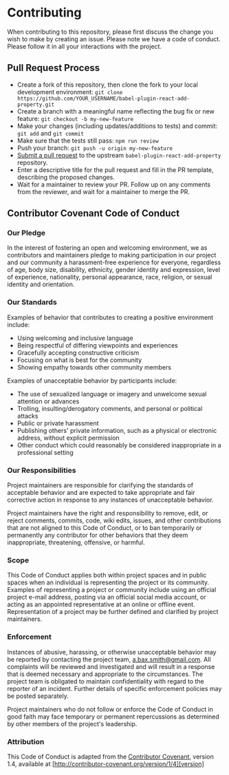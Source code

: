 # Contributing

When contributing to this repository, please first discuss the change you wish to make by creating
an issue. Please note we have a code of conduct. Please follow it in all your interactions
with the project.

## Pull Request Process

* Create a fork of this repository, then clone the fork to your local development environment: `git clone https://github.com/YOUR_USERNAME/babel-plugin-react-add-property.git`
* Create a branch with a meaningful name reflecting the bug fix or new feature: `git checkout -b my-new-feature`
* Make your changes (including updates/additions to tests) and commit: `git add` and `git commit`
* Make sure that the tests still pass: `npm run review`
* Push your branch: `git push -u origin my-new-feature`
* [Submit a pull request][pr] to the upstream `babel-plugin-react-add-property` repository.
* Enter a descriptive title for the pull request and fill in the PR template, describing the proposed changes.
* Wait for a maintainer to review your PR. Follow up on any comments from the reviewer, and wait for a maintainer to merge the PR.

## Contributor Covenant Code of Conduct

### Our Pledge

In the interest of fostering an open and welcoming environment, we as
contributors and maintainers pledge to making participation in our project and
our community a harassment-free experience for everyone, regardless of age, body
size, disability, ethnicity, gender identity and expression, level of experience,
nationality, personal appearance, race, religion, or sexual identity and
orientation.

### Our Standards

Examples of behavior that contributes to creating a positive environment
include:

* Using welcoming and inclusive language
* Being respectful of differing viewpoints and experiences
* Gracefully accepting constructive criticism
* Focusing on what is best for the community
* Showing empathy towards other community members

Examples of unacceptable behavior by participants include:

* The use of sexualized language or imagery and unwelcome sexual attention or
  advances
* Trolling, insulting/derogatory comments, and personal or political attacks
* Public or private harassment
* Publishing others' private information, such as a physical or electronic
  address, without explicit permission
* Other conduct which could reasonably be considered inappropriate in a
  professional setting

### Our Responsibilities

Project maintainers are responsible for clarifying the standards of acceptable
behavior and are expected to take appropriate and fair corrective action in
response to any instances of unacceptable behavior.

Project maintainers have the right and responsibility to remove, edit, or
reject comments, commits, code, wiki edits, issues, and other contributions
that are not aligned to this Code of Conduct, or to ban temporarily or
permanently any contributor for other behaviors that they deem inappropriate,
threatening, offensive, or harmful.

### Scope

This Code of Conduct applies both within project spaces and in public spaces
when an individual is representing the project or its community. Examples of
representing a project or community include using an official project e-mail
address, posting via an official social media account, or acting as an appointed
representative at an online or offline event. Representation of a project may be
further defined and clarified by project maintainers.

### Enforcement

Instances of abusive, harassing, or otherwise unacceptable behavior may be
reported by contacting the project team, a.bax.smith@gmail.com. All
complaints will be reviewed and investigated and will result in a response that
is deemed necessary and appropriate to the circumstances. The project team is
obligated to maintain confidentiality with regard to the reporter of an incident.
Further details of specific enforcement policies may be posted separately.

Project maintainers who do not follow or enforce the Code of Conduct in good
faith may face temporary or permanent repercussions as determined by other
members of the project's leadership.

### Attribution

This Code of Conduct is adapted from the [Contributor Covenant][homepage], version 1.4,
available at [http://contributor-covenant.org/version/1/4][version]

[pr]: https://github.com/alanbsmith/babel-plugin-react-add-property/compare
[homepage]: http://contributor-covenant.org
[version]: http://contributor-covenant.org/version/1/4/
